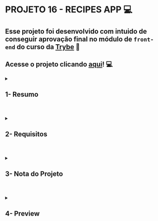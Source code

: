 # PROJETO 16 - RECIPES APP :computer:

## Esse projeto foi desenvolvido com intuido de conseguir aprovação final no módulo de `front-end` do curso da [Trybe](https://www.betrybe.com/) :green_heart:

## Acesse o projeto clicando [aqui](https://jonnoliveira.github.io/trybe-project-16-recipes-app/)! :computer:
 
<details>
 
<summary>
  
## 1- Resumo
  
</summary>

O projeto Recipes app foi projetado em grupo e tinha como objetivo desenvolver um web app de receitas com prioridade para versão mobile. Nesse app o usuário poderia buscar o alimento ou bebida ao clicar no botão de pesquisa ou filtrar com os botões específicos de acordo com sua vontade. Além disso é possível favoritar, compartilhar o link facilmente e acompanhar a preparação de cada receita.

Para alcançar esses objetivos utilizamos React, Context API, Hooks e chamadas a API para dinamismo e funções da aplicação. Já com RTL/Jest pudemos testar e garantir a boa funcionalidade do app. A estruturação e diversificação do trabalho foi coordenada através da metodologia ágil Kanban. Veja mais abaixo!
  
</details>

#

<details>
 
<summary>
 
## 2- Requisitos

</summary>

### I. Desenvolva os testes unitários de maneira que a cobertura seja de, no mínimo, 90%

### II. Crie todos os elementos que devem respeitar os atributos descritos no protótipo para a tela de login

### III. Desenvolva a tela de maneira que a pessoa consiga escrever seu email no input de email e sua senha no input de senha

### IV. Desenvolva a tela de maneira que o formulário só seja válido após um email válido e uma senha de mais de 6 caracteres serem preenchidos

### V. Após a submissão do formulário, salve no localStorage o e-mail da pessoa usuária na chave `user`

### VI. Redirecione a pessoa usuária para a tela principal de receitas de comidas após a submissão e validação com sucesso do login

### VII. Implemente o header de acordo com a necessidade de cada tela
 
### VIII. Redirecione a pessoa usuária para a tela de perfil ao clicar no botão de perfil

### IX. Desenvolva o botão de busca que, ao ser clicado, a barra de busca deve aparecer. O mesmo serve para escondê-la

### X. Implemente os elementos da barra de busca respeitando os atributos descritos no protótipo

### XI. Implemente 3 radio buttons na barra de busca: Ingredient, Name e First letter
 
### XII. Busque na API de comidas caso a pessoa esteja na página de comidas, e na API de bebidas caso esteja na de bebidas

### XIII. Redirecione para a tela de detalhes da receita caso apenas uma receita seja encontrada, com o ID da mesma na URL

### XIV. Caso a busca retorne mais de uma receita, renderize as 12 primeiras encontradas, exibindo a imagem e o nome de cada uma

### XV. Exiba um `alert` caso nenhuma receita seja encontrada

### XVI. Implemente o menu inferior posicionando-o de forma fixa e contendo 2 ícones: um para comidas e outro para bebidas
 
### XVII. Exiba o menu inferior apenas nas telas indicadas pelo protótipo

### XVIII. Redirecione a pessoa usuária para a tela correta ao clicar em cada ícone no menu inferior

### XIV. Carregue as 12 primeiras receitas de comidas ou bebidas, uma em cada card

### XX. Implemente os botões de categoria para serem utilizados como filtro
 
### XXI. Implemente o filtro das receitas por meio da API ao clicar no filtro de categoria
 
### XXII.  Implemente o filtro como um toggle, o qual se for selecionado novamente, o app deve retornar as receitas sem nenhum filtro

### XXIII. Redirecione a pessoa usuária ao clicar no card para a tela de detalhes, que deve mudar a rota e conter o id da receita na URL

### XXIV. Realize uma request para a API passando o `id` da receita que deve estar disponível nos parâmetros da URL
 
### XXV. Desenvolva a tela de modo que contenha uma imagem da receita, o título, a categoria em caso de comidas e se é ou não alcoólico em caso de bebidas, uma lista de ingredientes seguidos pelas quantidades, instruções, um vídeo do youtube incorporado e recomendações

### XXVI. Implemente as recomendações. Para receitas de comida, a recomendação deverá ser bebida, já para as receitas de bebida a recomendação deverá ser comida

### XXVII. Implemente os 6 cards de recomendação, mostrando apenas 2. O scroll é horizontal, similar a um `carousel`

### XXVIII. Desenvolva um botão de nome "Start Recipe" que deve ficar fixo na parte de baixo da tela o tempo todo
 
### XXIX. Implemente a solução de forma que, caso a receita já tenha sido feita, o botão "Start Recipe" desapareça

### XXX. Implemente a solução de modo que, caso a receita tenha sido iniciada mas não finalizada, o texto do botão deve ser "Continue Recipe"

### XXXI. Redirecione a pessoa usuária caso o botão "Start Recipe" seja clicado, a rota deve mudar para a tela de receita em progresso

### XXXII. Implemente um botão de compartilhar e um de favoritar a receita
 
### XXXIII. Implemente a solução de forma que, ao clicar no botão de compartilhar, o link da receita dentro do app deve ser copiado para o clipboard e uma mensagem avisando que o link foi copiado deve aparecer

### XXXIV. Salve as receitas favoritas no `localStorage` na chave `favoriteRecipes`

### XXXV. Implemente o ícone do coração (favorito) de modo que: deve vir preenchido caso a receita esteja favoritada e "despreenchido" caso contrário

### XXXVI. Implemente a lógica no botão de favoritar. Caso seja clicado, o ícone do coração deve mudar seu estado atual, caso esteja preenchido deve mudar para "despreenchido" e vice-versa

### XXXVII. Desenvolva a tela de modo que contenha uma imagem da receita, o título, a categoria em caso de comidas e se é ou não alcoólico em caso de bebidas, uma lista de ingredientes com suas respectivas quantidades e instruções
 
### XXXVIII. Desenvolva um checkbox para cada item da lista de ingredientes

### XXXIX. Implemente uma lógica que ao clicar no checkbox de um ingrediente, o nome dele deve ser "riscado" da lista

### XL. Salve o estado do progresso, que deve ser mantido caso a pessoa atualize a página ou volte para a mesma receita

### XLI. Desenvolva a lógica de favoritar e compartilhar. A lógica da tela de detalhes de uma receita se aplica aqui
 
### XLII. Implemente a solução de modo que o botão de finalizar receita ("Finish Recipe") só pode estar habilitado quando todos os ingredientes estiverem _"checkados"_ (marcados)

### XLIII. Redirecione a pessoa usuária após clicar no botão de finalizar receita ("Finish Recipe"), para a página de receitas feitas, cuja rota deve ser `/done-recipes`

### XLIV. Implemente os elementos da tela de receitas feitas respeitando os atributos descritos no protótipo

### XLV. Desenvolva a tela de modo que, caso a receita do card seja uma comida, ela deve possuir: a foto da receita, nome, categoria, nacionalidade, a data em que a pessoa fez a receita, as 2 primeiras tags retornadas pela API e um botão de compartilhar

### XLVI. Desenvolva a tela de maneira que, caso a receita do card seja uma bebida, ela deve possuir: a foto da receita, o nome, se é alcoólica, a data em que a pessoa fez a receita e um botão de compartilhar
 
### XLVII. Desenvolva a solução de modo que o botão de compartilhar deve copiar a URL da tela de detalhes da receita para o clipboard

### XLVIII. Implemente 2 botões que filtram as receitas por comida ou bebida e um terceiro que remove todos os filtros

### XLIX. Redirecione para a tela de detalhes da receita caso seja clicado na foto ou no nome da receita

### L. Implemente os elementos da tela de receitas favoritas (cumulativo com os atributos em comum com a tela de receitas feitas), respeitando os atributos descritos no protótipo
 
### LI. Desenvolva a tela de modo que, caso a receita do card seja uma comida, ela deve possuir: a foto da receita, nome, categoria, nacionalidade, um botão de compartilhar e um de "desfavoritar"
 
### LII. Desenvolva a tela de modo que, caso a receita do card seja uma bebida, ela deve possuir: a foto da receita, nome, se é alcoólica ou não, um botão de compartilhar e um de "desfavoritar"

### LIII. Desenvolva a solução de modo que o botão de compartilhar deve copiar a URL da tela de detalhes da receita para o clipboard

### LIV. Desenvolva a solução de modo que o botão de "desfavoritar" deve remover a receita da lista de receitas favoritas do `localStorage` e da tela

### LV. Implemente 2 botões que filtram as receitas por comida ou bebida e um terceiro que remove todos os filtros

### LVI. Redirecione a pessoa usuária ao clicar na foto ou no nome da receita, a rota deve mudar para a tela de detalhes daquela receita
 
### LVII. Implemente os elementos da tela de perfil respeitando os atributos descritos no protótipo

### LVIII. Implemente a solução de maneira que o e-mail da pessoa usuária deve estar visível

### LIX. Implemente 3 botões: um de nome "Done Recipes", um de nome "Favorite Recipes" e um de nome "Logout"

### LX. Redirecione a pessoa usuária que, ao clicar no botão de "Done Recipes", a rota deve mudar para a tela de receitas feitas
 
### LXI. Redirecione a pessoa usuária que, ao clicar no botão de "Favorite Recipes", a rota deve mudar para a tela de receitas favoritas

### LXII. Redirecione a pessoa usuária que ao clicar no botão de "Logout", o `localStorage` deve ser limpo e a rota deve mudar para a tela de login

</details>

# 

<details>
 
<summary>

## 3- Nota do Projeto
 
</summary>

## 100% :heavy_check_mark:

![Project-Lessons-Learned-Grade](https://github.com/jonnoliveira/trybe-project-01-lessons-learned/blob/main/images/grade_lessons_learned.png)

</details> 
 
# 

<details>
 
<summary>

## 4- Preview

</summary>

  
![Project-Lessons-Learned-Preview](https://github.com/jonnoliveira/trybe-project-01-lessons-learned/blob/main/images/preview_lessons_learned.png)
  
</details>
